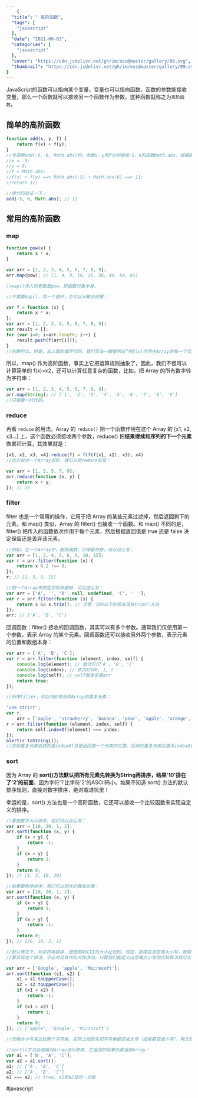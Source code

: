 ```yaml
---
    {
  "title": " 高阶函数",
  "tags": [
    "javascript"
  ],
  "date": "2021-06-03",
  "categories": [
    "javascript"
  ],
  "cover": "https://cdn.jsdelivr.net/gh/im/oss@master/gallery/09.svg",
  "thumbnail": "https://cdn.jsdelivr.net/gh/im/oss@master/gallery/09.svg"
}
---
```

    
JavaScript的函数可以指向某个变量，变量也可以指向函数，函数的参数能接收变量，那么一个函数就可以接收另一个函数作为参数，这种函数就称之为`高阶函数`。

## 简单的高阶函数

```js
function add(x, y, f) {
    return f(x) + f(y);
}
//当调用add(-5, 6, Math.abs)时，参数x，y和f分别接收-5，6和函数Math.abs，根据函数定义，可以推导计算过程为：
//x = -5;
//y = 6;
//f = Math.abs;
//f(x) + f(y) ==> Math.abs(-5) + Math.abs(6) ==> 11;
//return 11;

//用代码验证一下：
add(-5, 6, Math.abs); // 11
```
<!--more-->
## 常用的高阶函数

### map

```js
function pow(x) {
    return x * x;
}

var arr = [1, 2, 3, 4, 5, 6, 7, 8, 9];
arr.map(pow); // [1, 4, 9, 16, 25, 36, 49, 64, 81]

//map()传入的参数是pow，即函数对象本身。

//不需要map()，写一个循环，也可以计算出结果：

var f = function (x) {
    return x * x;
};
var arr = [1, 2, 3, 4, 5, 6, 7, 8, 9];
var result = [];
for (var i=0; i<arr.length; i++) {
    result.push(f(arr[i]));
}
//的确可以，但是，从上面的循环代码，我们无法一眼看明白“把f(x)作用在Array的每一个元素并把结果生成一个新的Array”。
```

所以，map() 作为高阶函数，事实上它把运算规则抽象了，因此，我们不但可以计算简单的 f(x)=x2，还可以计算任意复杂的函数，比如，把 Array 的所有数字转为字符串：

```js
var arr = [1, 2, 3, 4, 5, 6, 7, 8, 9];
arr.map(String); // ['1', '2', '3', '4', '5', '6', '7', '8', '9']
//只需要一行代码。
```

### reduce

再看 `reduce` 的用法。Array 的 `reduce()` 把一个函数作用在这个 Array 的 [x1, x2, x3...] 上，这个函数必须接收两个参数，reduce() 把**结果继续和序列的下一个元素**做累积计算，其效果就是：

```js
[x1, x2, x3, x4].reduce(f) = f(f(f(x1, x2), x3), x4)
//比方说对一个Array求和，就可以用reduce实现：

var arr = [1, 3, 5, 7, 9];
arr.reduce(function (x, y) {
    return x + y;
}); // 25
```

### filter

filter 也是一个常用的操作，它用于把 Array 的某些元素过滤掉，然后返回剩下的元素。和 map() 类似，Array 的 filter() 也接收一个函数。和 map() 不同的是，filter() 把传入的函数依次作用于每个元素，然后根据返回值是 true 还是 false 决定保留还是丢弃该元素。

```js
//例如，在一个Array中，删掉偶数，只保留奇数，可以这么写：
var arr = [1, 2, 4, 5, 6, 9, 10, 15];
var r = arr.filter(function (x) {
    return x % 2 !== 0;
});
r; // [1, 5, 9, 15]

//把一个Array中的空字符串删掉，可以这么写：
var arr = ['A', '', 'B', null, undefined, 'C', '  '];
var r = arr.filter(function (s) {
    return s && s.trim(); // 注意：IE9以下的版本没有trim()方法
});
arr; // ['A', 'B', 'C']
```

回调函数：filter() 接收的回调函数，其实可以有多个参数。通常我们仅使用第一个参数，表示 Array 的某个元素。回调函数还可以接收另外两个参数，表示元素的位置和数组本身：

```js
var arr = ['A', 'B', 'C'];
var r = arr.filter(function (element, index, self) {
    console.log(element); // 依次打印'A', 'B', 'C'
    console.log(index); // 依次打印0, 1, 2
    console.log(self); // self就是变量arr
    return true;
});

//利用filter，可以巧妙地去除Array的重复元素：

'use strict';
var r,
    arr = ['apple', 'strawberry', 'banana', 'pear', 'apple', 'orange', 'orange', 'strawberry'];
r = arr.filter(function (element, index, self) {
    return self.indexOf(element) === index;
});
alert(r.toString());
//去除重复元素依靠的是indexOf总是返回第一个元素的位置，后续的重复元素位置与indexOf返回的位置不相等，因此被filter滤掉了。
```

### sort

因为 Array 的 **sort()方法默认把所有元素先转换为String再排序，结果'10'排在了'2'的前面**，因为字符'1'比字符'2'的ASCII码小。如果不知道 sort() 方法的默认排序规则，直接对数字排序，绝对栽进坑里！

幸运的是，sort() 方法也是一个高阶函数，它还可以接收一个比较函数来实现自定义的排序。



```js
//要按数字大小排序，我们可以这么写：
var arr = [10, 20, 1, 2];
arr.sort(function (x, y) {
    if (x < y) {
        return -1;
    }
    if (x > y) {
        return 1;
    }
    return 0;
}); // [1, 2, 10, 20]

//如果要倒序排序，我们可以把大的数放前面：
var arr = [10, 20, 1, 2];
arr.sort(function (x, y) {
    if (x < y) {
        return 1;
    }
    if (x > y) {
        return -1;
    }
    return 0;
}); // [20, 10, 2, 1]

//默认情况下，对字符串排序，是按照ASCII的大小比较的，现在，排序应该忽略大小写，按照字母序排序。
//要实现这个算法，不必对现有代码大加改动，只要我们能定义出忽略大小写的比较算法就可以：

var arr = ['Google', 'apple', 'Microsoft'];
arr.sort(function (s1, s2) {
    x1 = s1.toUpperCase();
    x2 = s2.toUpperCase();
    if (x1 < x2) {
        return -1;
    }
    if (x1 > x2) {
        return 1;
    }
    return 0;
}); // ['apple', 'Google', 'Microsoft']

//忽略大小写来比较两个字符串，实际上就是先把字符串都变成大写（或者都变成小写），再比较。

//sort()方法会直接对Array进行修改，它返回的结果仍是当前Array：
var a1 = ['B', 'A', 'C'];
var a2 = a1.sort();
a1; // ['A', 'B', 'C']
a2; // ['A', 'B', 'C']
a1 === a2; // true, a1和a2是同一对象 
```




#javascript